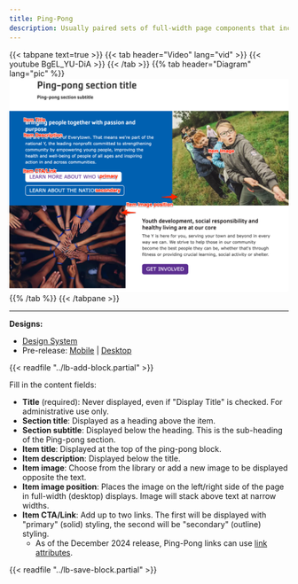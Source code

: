 ```yaml
---
title: Ping-Pong
description: Usually paired sets of full-width page components that include media, header, description, and call to action arranged horizontally.
---
```


{{< tabpane text=true >}}
  {{< tab header="Video" lang="vid" >}}
    {{< youtube BgEL_YU-DiA >}}
  {{< /tab >}}
  {{% tab header="Diagram" lang="pic" %}}
![Screenshot of the Ping-pong component with block labels](lb-ping-pong.png)
  {{% /tab %}}
{{< /tabpane >}}

-----

**Designs:**

-   [Design System](<../../../../../../assets/img/designs/lb-ui-kit/Ping Pong.jpg>)
-   Pre-release: [Mobile](<../../../../../../assets/img/designs/lb/Ping Pong Mobile.png>) | [Desktop](<../../../../../../assets/img/designs/lb/Ping Pong Desktop.png>)

{{< readfile "../lb-add-block.partial" >}}

Fill in the content fields:

-   **Title** (required): Never displayed, even if "Display Title" is checked. For administrative use only.
-   **Section title**: Displayed as a heading above the item.
-   **Section subtitle**: Displayed below the heading. This is the sub-heading of the Ping-pong section.
-   **Item title**: Displayed at the top of the ping-pong block.
-   **Item description**: Displayed below the title.
-   **Item image**: Choose from the library or add a new image to be displayed opposite the text.
-   **Item image position**: Places the image on the left/right side of the page in full-width (desktop) displays. Image will stack above text at narrow widths.
-   **Item CTA/Link**: Add up to two links. The first will be displayed with "primary" (solid) styling, the second will be "secondary" (outline) styling.
    -   As of the December 2024 release, Ping-Pong links can use [link attributes](../../content-editing-basics#link-attributes).

{{< readfile "../lb-save-block.partial" >}}
